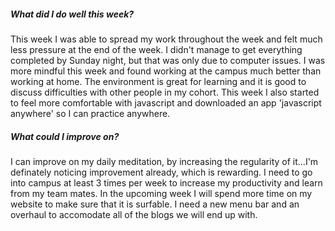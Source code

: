 
 <body>
  <h5> What did I do well this week? </h5>
    <p>
       This week I was able to spread my work throughout the week and felt much less pressure at the end of the week. I didn't manage to get everything completed by Sunday night, but that was only due to computer issues. I was more mindful this week and found working at the campus much better than working at home. The environment is great for learning and it is good to discuss difficulties with other people in my cohort. This week I also started to feel more comfortable with javascript and downloaded an app 'javascript anywhere' so I can practice anywhere.
    </p>
  <h5> What could I improve on? </h5>
    <p>
      I can improve on my daily meditation, by increasing the regularity of it...I'm definately noticing improvement already, which is rewarding. I need to go into campus at least 3 times per week to increase my productivity and learn from my team mates. In the upcoming week I will spend more time on my website to make sure that it is surfable. I need a new menu bar and an overhaul to accomodate all of the blogs we will end up with.
    </p>
